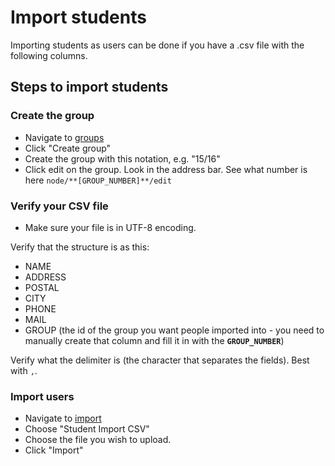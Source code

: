 # Import students

Importing students as users can be done if you have a .csv file with the following columns.

## Steps to import students

### Create the group

- Navigate to [groups](https://elevforeningen.vih.dk/groups)
- Click "Create group"
- Create the group with this notation, e.g. "15/16"
- Click edit on the group. Look in the address bar. See what number is here `node/**[GROUP_NUMBER]**/edit`

### Verify your CSV file

- Make sure your file is in UTF-8 encoding.

Verify that the structure is as this:

- NAME
- ADDRESS
- POSTAL
- CITY
- PHONE
- MAIL
- GROUP (the id of the group you want people imported into - you need to manually create that column and fill it in with the **`GROUP_NUMBER`**)

Verify what the delimiter is (the character that separates the fields). Best with `,`.

### Import users

- Navigate to [import](http://elevforeningen.vih.dk/import)
- Choose "Student Import CSV"
- Choose the file you wish to upload.
- Click "Import"
